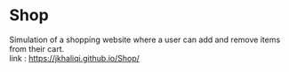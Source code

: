 # Shop

Simulation of a shopping website where a user can add and remove items from their cart.  
link : https://jkhaliqi.github.io/Shop/
